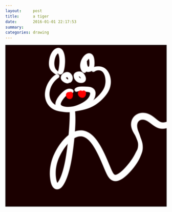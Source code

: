 ```yaml
---
layout:     post
title:      a tiger
date:       2016-01-01 22:17:53
summary:    
categories: drawing
---
```

![a tiger](/images/diary/a-tiger.png "Tiger's head, Snake's tail.")
